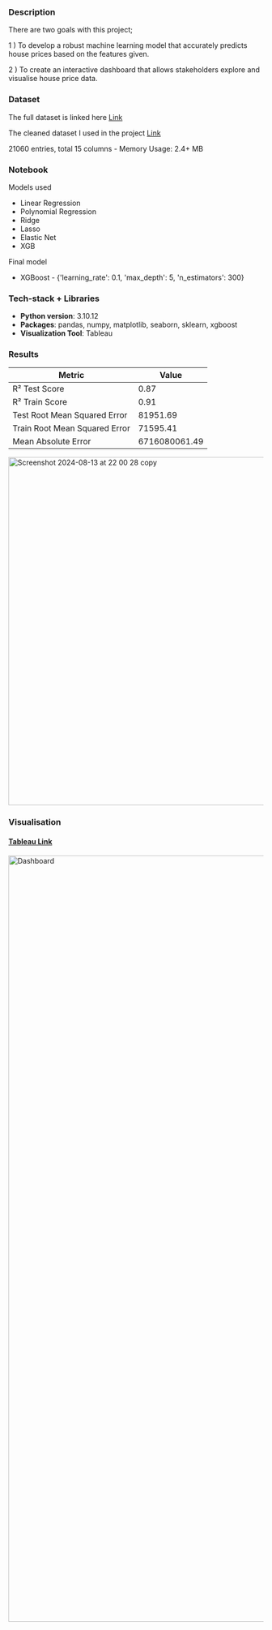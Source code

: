 ### Description

There are two goals with this project;

1 ) To develop a robust machine learning model that accurately predicts house prices based on the features given. 

2 ) To create an interactive dashboard that allows stakeholders explore and visualise house price data.

### Dataset

The full dataset is linked here [Link](https://www.kaggle.com/datasets/harlfoxem/housesalesprediction)

The cleaned dataset I used in the project [Link](https://github.com/2024200/Project_1_test/tree/b2e9eedebbd93fbb3fe70d8ea044c407148304cb/Dataset)

21060 entries, total 15 columns - Memory Usage: 2.4+ MB

### Notebook

Models used 

- Linear Regression
- Polynomial Regression
- Ridge
- Lasso
- Elastic Net
- XGB

Final model

- XGBoost - {'learning_rate': 0.1, 'max_depth': 5, 'n_estimators': 300}

### Tech-stack + Libraries

- **Python version**: 3.10.12
- **Packages**: pandas, numpy, matplotlib, seaborn, sklearn, xgboost
- **Visualization Tool**: Tableau

### **Results**

| Metric | Value |
| --- | --- |
| R² Test Score | 0.87 |
| R² Train Score | 0.91 |
| Test Root Mean Squared Error | 81951.69 |
| Train Root Mean Squared Error | 71595.41 |
| Mean Absolute Error | 6716080061.49 |

<img width="687" alt="Screenshot 2024-08-13 at 22 00 28 copy" src="https://github.com/user-attachments/assets/925e302b-af37-4ec2-9ee7-c19e82811075">

### Visualisation

#### [Tableau Link](https://public.tableau.com/views/P1_House_Price_Prediction_Dashboard/Seattle?:language=en-GB&:sid=&:redirect=auth&:display_count=n&:origin=viz_share_link)

<img width="1512" alt="Dashboard" src="https://github.com/user-attachments/assets/d57a097d-0ef3-4280-85eb-d118ee8563cc">
